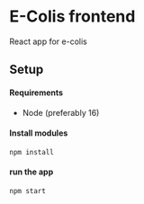 # E-Colis frontend

React app for e-colis  

## Setup
#### Requirements
 - Node (preferably 16)
 
#### Install modules
```
npm install
```

#### run the app
```
npm start
```
